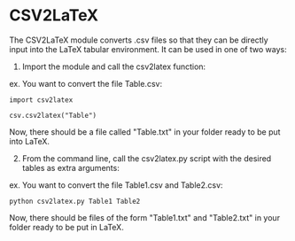 CSV2LaTeX
=========

The CSV2LaTeX module converts .csv files so that they can be directly input into the LaTeX tabular environment. It can be used in one of two ways: 

1. Import the module and call the csv2latex function: 

ex. You want to convert the file Table.csv:

	import csv2latex

	csv.csv2latex("Table")

Now, there should be a file called "Table.txt" in your folder ready to be put into LaTeX. 

2. From the command line, call the csv2latex.py script with the desired tables as extra arguments:

ex. You want to convert the file Table1.csv and Table2.csv:

	python csv2latex.py Table1 Table2
	
Now, there should be files of the form "Table1.txt" and "Table2.txt" in your folder ready to be put in LaTeX.	
